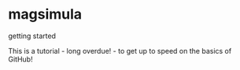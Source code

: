 # magsimula
getting started

This is a tutorial - long overdue! - to get up to speed on the basics of GitHub!
